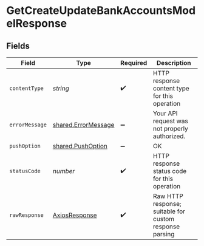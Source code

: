 # GetCreateUpdateBankAccountsModelResponse


## Fields

| Field                                                             | Type                                                              | Required                                                          | Description                                                       |
| ----------------------------------------------------------------- | ----------------------------------------------------------------- | ----------------------------------------------------------------- | ----------------------------------------------------------------- |
| `contentType`                                                     | *string*                                                          | :heavy_check_mark:                                                | HTTP response content type for this operation                     |
| `errorMessage`                                                    | [shared.ErrorMessage](../../../sdk/models/shared/errormessage.md) | :heavy_minus_sign:                                                | Your API request was not properly authorized.                     |
| `pushOption`                                                      | [shared.PushOption](../../../sdk/models/shared/pushoption.md)     | :heavy_minus_sign:                                                | OK                                                                |
| `statusCode`                                                      | *number*                                                          | :heavy_check_mark:                                                | HTTP response status code for this operation                      |
| `rawResponse`                                                     | [AxiosResponse](https://axios-http.com/docs/res_schema)           | :heavy_check_mark:                                                | Raw HTTP response; suitable for custom response parsing           |
